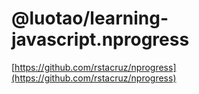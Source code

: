 # @luotao/learning-javascript.nprogress

[https://github.com/rstacruz/nprogress](https://github.com/rstacruz/nprogress)
